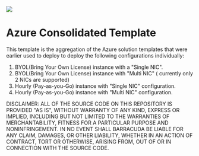<a href="https://portal.azure.com/#create/Microsoft.Template/uri/https%3A%2F%2Fraw.githubusercontent.com%2Fbarracudanetworks%2Fwaf-azure-templates%2Fmaster%2FARMTemplates%2Fconsolidated_template%2FmainTemplate.json" target="_blank">
    <img src="http://azuredeploy.net/deploybutton.png"/>
</a>

# Azure Consolidated Template

This template is the aggregation of the Azure solution templates that were earlier used to deploy to deploy the following configurations individually:

1. BYOL(Bring Your Own License) instance with a "Single NIC".
2. BYOL(Bring Your Own License) instance with "Multi NIC" ( currently only 2 NICs are supported) 
3. Hourly (Pay-as-you-Go) instance with "Single NIC" configuration.
4. Hourly (Pay-as-you-Go) instance with "Multi NIC" configuration.


DISCLAIMER: ALL OF THE SOURCE CODE ON THIS REPOSITORY IS PROVIDED "AS IS", WITHOUT WARRANTY OF ANY KIND, EXPRESS OR IMPLIED, INCLUDING BUT NOT LIMITED TO THE WARRANTIES OF MERCHANTABILITY, FITNESS FOR A PARTICULAR PURPOSE AND NONINFRINGEMENT. IN NO EVENT SHALL BARRACUDA BE LIABLE FOR ANY CLAIM, DAMAGES, OR OTHER LIABILITY, WHETHER IN AN ACTION OF CONTRACT, TORT OR OTHERWISE, ARISING FROM, OUT OF OR IN CONNECTION WITH THE SOURCE CODE.
